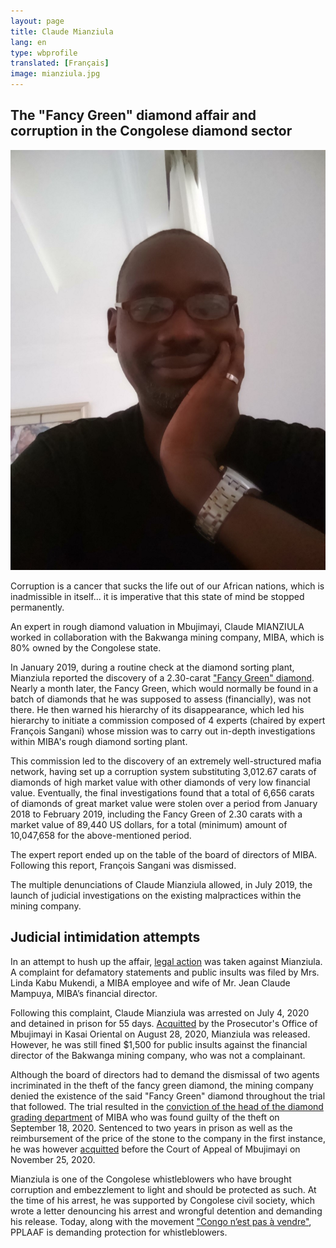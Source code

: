 ```yaml
---
layout: page
title: Claude Mianziula
lang: en
type: wbprofile
translated: [Français]
image: mianziula.jpg
---
```


<h2>The "Fancy Green" diamond affair and corruption in the Congolese diamond sector</h2>

<div class="profile-block">
<img src="/assets/images/profiles/mianziula.jpg">
<p class="top-blockquote">Corruption is a cancer that sucks the life out of our African nations, which is inadmissible in itself... it is imperative that this state of mind be stopped permanently.</p>
</div>

An expert in rough diamond valuation in Mbujimayi, Claude MIANZIULA worked in collaboration with the Bakwanga mining company, MIBA, which is 80% owned by the Congolese state. 

In January 2019, during a routine check at the diamond sorting plant, Mianziula reported the discovery of a 2.30-carat ["Fancy Green" diamond](https://www.rfi.fr/fr/afrique/20200723-rdc-le-procès-vol-présumé-diamant-fancy-green-souvre-accusé). Nearly a month later, the Fancy Green, which would normally be found in a batch of diamonds that he was supposed to assess (financially), was not there. He then warned his hierarchy of its disappearance, which led his hierarchy to initiate a commission composed of 4 experts (chaired by expert François Sangani) whose mission was to carry out in-depth investigations within MIBA's rough diamond sorting plant. 

This commission led to the discovery of an extremely well-structured mafia network, having set up a corruption system substituting 3,012.67 carats of diamonds of high market value with other diamonds of very low financial value. Eventually, the final investigations found that a total of 6,656 carats of diamonds of great market value were stolen over a period from January 2018 to February 2019, including the Fancy Green of 2.30 carats with a market value of 89,440 US dollars, for a total (minimum) amount of 10,047,658 for the above-mentioned period. 

The expert report ended up on the table of the board of directors of MIBA. Following this report, François Sangani was dismissed. 

The multiple denunciations of Claude Mianziula allowed, in July 2019, the launch of judicial investigations on the existing malpractices within the mining company. 


## Judicial intimidation attempts

In an attempt to hush up the affair, [legal action](https://www.rfi.fr/fr/afrique/20200723-rdc-le-procès-vol-présumé-diamant-fancy-green-souvre-accusé) was taken against Mianziula. A complaint for defamatory statements and public insults was filed by Mrs. Linda Kabu Mukendi, a MIBA employee and wife of Mr. Jean Claude Mampuya, MIBA’s financial director.  
    
Following this complaint, Claude Mianziula was arrested on July 4, 2020 and detained in prison for 55 days. [Acquitted](https://www.dw.com/fr/rdc-le-lanceur-dalerte-de-la-miba-est-libre/a-54740486?maca=fra-rss-twitter-all-21591-xml-mrss) by the Prosecutor's Office of Mbujimayi in Kasai Oriental on August 28, 2020, Mianziula was released. However, he was still fined $1,500 for public insults against the financial director of the Bakwanga mining company, who was not a complainant. 

Although the board of directors had to demand the dismissal of two agents incriminated in the theft of the fancy green diamond, the mining company denied the existence of the said "Fancy Green" diamond throughout the trial that followed. The trial resulted in the [conviction of the head of the diamond grading department](https://congovirtuel.com/information/tag/proces-fancy-green/) of MIBA who was found guilty of the theft on September 18, 2020. Sentenced to two years in prison as well as the reimbursement of the price of the stone to the company in the first instance, he was however [acquitted](https://coulisses.net/kasai-oriental-acquittement-du-principal-accuse-dans-le-vol-du-diamant-fancy-green-de-la-miba/) before the Court of Appeal of Mbujimayi on November 25, 2020.

Mianziula is one of the Congolese whistleblowers who have brought corruption and embezzlement to light and should be protected as such. At the time of his arrest, he was supported by Congolese civil society, which wrote a letter denouncing his arrest and wrongful detention and demanding his release. 
Today, along with the movement ["Congo n’est pas à vendre"](https://deskeco.com/2020/09/23/rdc-le-congo-nest-pas-vendre-appelle-la-protection-des-lanceurs-dalerte), PPLAAF is demanding protection for whistleblowers. 